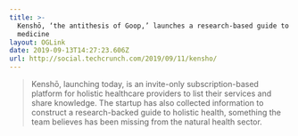 ```yaml
---
title: >-
  Kenshō, ‘the antithesis of Goop,’ launches a research-based guide to natural
  medicine
layout: OGLink
date: 2019-09-13T14:27:23.606Z
url: http://social.techcrunch.com/2019/09/11/kensho/
---
```

> Kenshō, launching today, is an invite-only subscription-based platform for
holistic healthcare providers to list their services and share knowledge. The
startup has also collected information to construct a research-backed guide to
holistic health, something the team believes has been missing from the natural
health sector.
